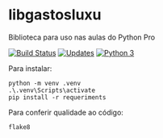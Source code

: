# libgastosluxu
Biblioteca para uso nas aulas do Python Pro

[![Build Status](https://travis-ci.com/luxu/libgastosluxu.svg?branch=main)](https://travis-ci.com/luxu/libgastosluxu)
[![Updates](https://pyup.io/repos/github/luxu/libgastosluxu/shield.svg)](https://pyup.io/repos/github/luxu/libgastosluxu/)
[![Python 3](https://pyup.io/repos/github/luxu/libgastosluxu/python-3-shield.svg)](https://pyup.io/repos/github/luxu/libgastosluxu/)

Para instalar:
```console
python -m venv .venv
.\.venv\Scripts\activate
pip install -r requeriments
```

Para conferir qualidade ao código:
```console
flake8
```